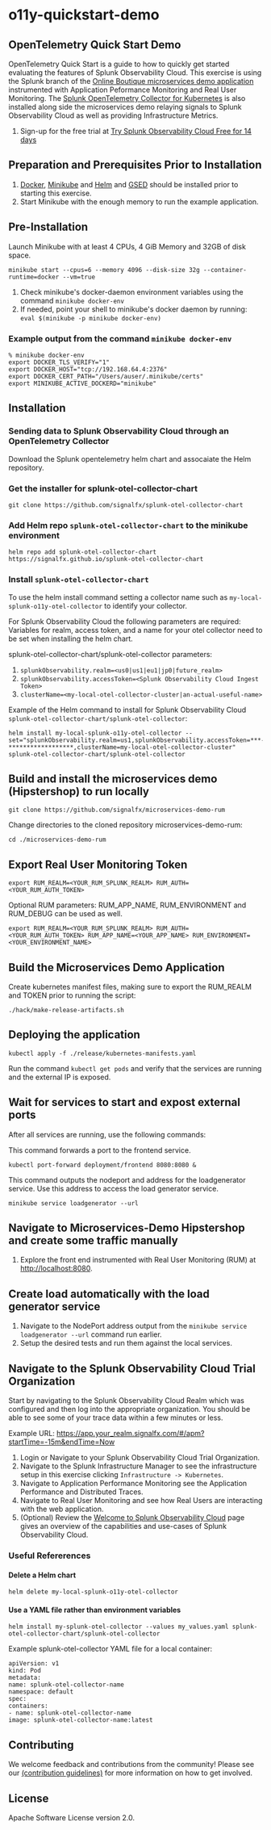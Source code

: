 # o11y-quickstart-demo

## OpenTelemetry Quick Start Demo

OpenTelemetry Quick Start is a guide to how to quickly get started evaluating the features of Splunk Observability Cloud. This exercise is using the Splunk branch of the [Online Boutique microservices demo application](https://github.com/signalfx/microservices-demo-rum "microservices-demo-rum github repository") instrumented with Application Peformance Monitoring and Real User Monitoring. The [Splunk OpenTelemetry Collector for Kubernetes](https://github.com/signalfx/splunk-otel-collector-chart "Splunk OpenTelemetry Collector for Kubernetes Repository") is also installed along side the microservices demo relaying signals to Splunk Observability Cloud as well as providing Infrastructure Metrics.

1. Sign-up for the free trial at [Try Splunk Observability Cloud Free for 14 days](https://www.splunk.com/en_us/download/o11y-cloud-free-trial.html?utm_campaign=solutionsinnovationspecial "14-Day Trial Link")

## Preparation and Prerequisites Prior to Installation

1. [Docker](https://docs.docker.com/engine/install/ "Get Docker"), [Minikube](https://minikube.sigs.k8s.io/docs/start/ "Minikube Quick Start") and [Helm](https://helm.sh/docs/intro/install/ "Install Helm 3") and [GSED](https://formulae.brew.sh/formula/gnu-sed "brew install gnu-sed") should be installed prior to starting this exercise.
2. Start Minikube with the enough memory to run the example application.  

## Pre-Installation

Launch Minikube with at least 4 CPUs, 4 GiB Memory and 32GB of disk space.

    minikube start --cpus=6 --memory 4096 --disk-size 32g --container-runtime=docker --vm=true

1. Check minikube's docker-daemon environment variables using the command `minikube docker-env`
2. If needed, point your shell to minikube's docker daemon by running: `eval $(minikube -p minikube docker-env)`

### Example output from the command `minikube docker-env`

    % minikube docker-env
    export DOCKER_TLS_VERIFY="1"
    export DOCKER_HOST="tcp://192.168.64.4:2376"
    export DOCKER_CERT_PATH="/Users/auser/.minikube/certs"
    export MINIKUBE_ACTIVE_DOCKERD="minikube"

## Installation

### Sending data to Splunk Observability Cloud through an OpenTelemetry Collector

Download the Splunk opentelemetry helm chart and assocaiate the Helm repository.

### Get the installer for splunk-otel-collector-chart

    git clone https://github.com/signalfx/splunk-otel-collector-chart

### Add Helm repo `splunk-otel-collector-chart` to the minikube environment

    helm repo add splunk-otel-collector-chart https://signalfx.github.io/splunk-otel-collector-chart

### Install `splunk-otel-collector-chart`

To use the helm install command setting a collector name such as `my-local-splunk-o11y-otel-collector` to identify your collector.

For Splunk Observability Cloud the following parameters are required: Variables for realm, access token, and a name for your otel collector need to be set when installing the helm chart.

splunk-otel-collector-chart/splunk-otel-collector parameters:

1. `splunkObservability.realm=<us0|us1|eu1|jp0|future_realm>`
2. `splunkObservability.accessToken=<Splunk Observability Cloud Ingest Token>`
3. `clusterName=<my-local-otel-collector-cluster|an-actual-useful-name>`

Example of the Helm command to install for Splunk Observability Cloud `splunk-otel-collector-chart/splunk-otel-collector`:

    helm install my-local-splunk-o11y-otel-collector --set="splunkObservability.realm=us1,splunkObservability.accessToken=***-******************,clusterName=my-local-otel-collector-cluster" splunk-otel-collector-chart/splunk-otel-collector

## Build and install the microservices demo (Hipstershop) to run locally

    git clone https://github.com/signalfx/microservices-demo-rum

Change directories to the cloned repository microservices-demo-rum:

    cd ./microservices-demo-rum

## Export Real User Monitoring Token

    export RUM_REALM=<YOUR_RUM_SPLUNK_REALM> RUM_AUTH=<YOUR_RUM_AUTH_TOKEN>

Optional RUM parameters: RUM_APP_NAME, RUM_ENVIRONMENT and RUM_DEBUG can be used as well.

    export RUM_REALM=<YOUR_RUM_SPLUNK_REALM> RUM_AUTH=<YOUR_RUM_AUTH_TOKEN> RUM_APP_NAME=<YOUR_APP_NAME> RUM_ENVIRONMENT=<YOUR_ENVIRONMENT_NAME>

## Build the Microservices Demo Application

Create kubernetes manifest files, making sure to export the RUM_REALM and TOKEN prior to running the script:

    ./hack/make-release-artifacts.sh

## Deploying the application

    kubectl apply -f ./release/kubernetes-manifests.yaml

Run the command `kubectl get pods` and verify that the services are running and the external IP is exposed.

## Wait for services to start and expost external ports

After all services are running, use the following commands:

This command forwards a port to the frontend service.

    kubectl port-forward deployment/frontend 8080:8080 &

This command outputs the nodeport and address for the loadgenerator service. Use this address to access the load generator service.

    minikube service loadgenerator --url

## Navigate to Microservices-Demo Hipstershop and create some traffic manually

1. Explore the front end instrumented with Real User Monitoring (RUM) at <http://localhost:8080>.

## Create load automatically with the load generator service

1. Navigate to the NodePort address output from the `minikube service loadgenerator --url` command run earlier.
2. Setup the desired tests and run them against the local services.

## Navigate to the Splunk Observability Cloud Trial Organization

Start by navigating to the Splunk Observability Cloud Realm which was configured and then log into the appropriate organization. You should be able to see some of your trace data within a few minutes or less.

Example URL:
    <https://app.your_realm.signalfx.com/#/apm?startTime=-15m&endTime=Now>

1. Login or Navigate to your Splunk Observability Cloud Trial Organization.
2. Navigate to the Splunk Infrastructure Manager to see the infrastructure setup in this exercise clicking `Infrastructure -> Kubernetes`.
3. Navigate to Application Performance Monitoring see the Application Performance and Distributed Traces.
4. Navigate to Real User Monitoring and see how Real Users are interacting with the web application.
5. (Optional) Review the [Welcome to Splunk Observability Cloud](https://docs.splunk.com/Observability/get-started/welcome.html#welcome "Welcome to Splunk Observability Cloud Link") page gives an overview of the capabilities and use-cases of Splunk Observability Cloud.

### Useful Refererences

#### Delete a Helm chart

    helm delete my-local-splunk-o11y-otel-collector 

#### Use a YAML file rather than environment variables

    helm install my-splunk-otel-collector --values my_values.yaml splunk-otel-collector-chart/splunk-otel-collector

Example splunk-otel-collector YAML file for a local container:

    apiVersion: v1
    kind: Pod
    metadata:
    name: splunk-otel-collector-name
    namespace: default
    spec:
    containers:
    - name: splunk-otel-collector-name
    image: splunk-otel-collector-name:latest

## Contributing

We welcome feedback and contributions from the community! Please see our [(contribution guidelines)](https://github.com/signalfx/splunk-otel-collector-chart/blob/main/CONTRIBUTING.md "contribution guidelines") for more information on how to get involved.

## License

Apache Software License version 2.0.
